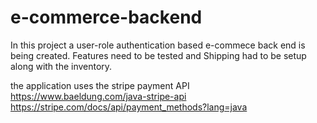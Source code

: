# e-commerce-backend
In this project a user-role authentication based e-commece back end is being created.
Features need to be tested and Shipping had to be setup along with the inventory.

the application uses the stripe payment API
https://www.baeldung.com/java-stripe-api
https://stripe.com/docs/api/payment_methods?lang=java
